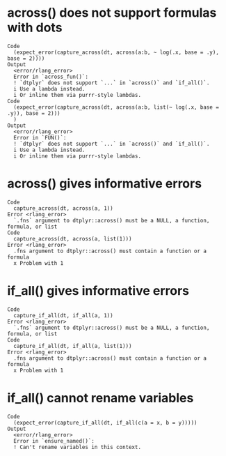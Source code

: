 # across() does not support formulas with dots

    Code
      (expect_error(capture_across(dt, across(a:b, ~ log(.x, base = .y), base = 2))))
    Output
      <error/rlang_error>
      Error in `across_fun()`:
      ! `dtplyr` does not support `...` in `across()` and `if_all()`.
      i Use a lambda instead.
      i Or inline them via purrr-style lambdas.
    Code
      (expect_error(capture_across(dt, across(a:b, list(~ log(.x, base = .y)), base = 2)))
      )
    Output
      <error/rlang_error>
      Error in `FUN()`:
      ! `dtplyr` does not support `...` in `across()` and `if_all()`.
      i Use a lambda instead.
      i Or inline them via purrr-style lambdas.

# across() gives informative errors

    Code
      capture_across(dt, across(a, 1))
    Error <rlang_error>
      `.fns` argument to dtplyr::across() must be a NULL, a function, formula, or list
    Code
      capture_across(dt, across(a, list(1)))
    Error <rlang_error>
      .fns argument to dtplyr::across() must contain a function or a formula
      x Problem with 1

# if_all() gives informative errors

    Code
      capture_if_all(dt, if_all(a, 1))
    Error <rlang_error>
      `.fns` argument to dtplyr::across() must be a NULL, a function, formula, or list
    Code
      capture_if_all(dt, if_all(a, list(1)))
    Error <rlang_error>
      .fns argument to dtplyr::across() must contain a function or a formula
      x Problem with 1

# if_all() cannot rename variables

    Code
      (expect_error(capture_if_all(dt, if_all(c(a = x, b = y)))))
    Output
      <error/rlang_error>
      Error in `ensure_named()`:
      ! Can't rename variables in this context.

